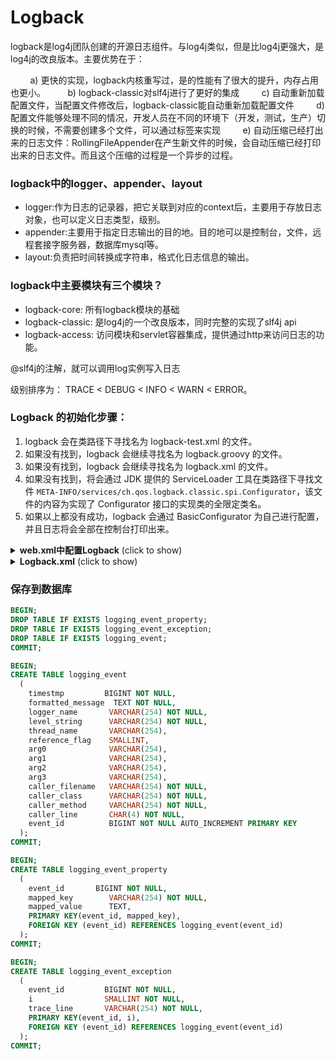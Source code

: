# Logback
<!-- @author DHJT 2019-07-04 -->

logback是log4j团队创建的开源日志组件。与log4j类似，但是比log4j更强大，是log4j的改良版本。主要优势在于：

        a) 更快的实现，logback内核重写过，是的性能有了很大的提升，内存占用也更小。
        b) logback-classic对slf4j进行了更好的集成
        c) 自动重新加载配置文件，当配置文件修改后，logback-classic能自动重新加载配置文件
        d) 配置文件能够处理不同的情况，开发人员在不同的环境下（开发，测试，生产）切换的时候，不需要创建多个文件，可以通过<if><else><then>标签来实现
        e) 自动压缩已经打出来的日志文件：RollingFileAppender在产生新文件的时候，会自动压缩已经打印出来的日志文件。而且这个压缩的过程是一个异步的过程。

### logback中的logger、appender、layout
- logger:作为日志的记录器，把它关联到对应的context后，主要用于存放日志对象，也可以定义日志类型，级别。
- appender:主要用于指定日志输出的目的地。目的地可以是控制台，文件，远程套接字服务器，数据库mysql等。
- layout:负责把时间转换成字符串，格式化日志信息的输出。

### logback中主要模块有三个模块？
- logback-core: 所有logback模块的基础
- logback-classic: 是log4j的一个改良版本，同时完整的实现了slf4j api
- logback-access: 访问模块和servlet容器集成，提供通过http来访问日志的功能。

@slf4j的注解，就可以调用log实例写入日志

级别排序为： TRACE < DEBUG < INFO < WARN < ERROR。

### Logback 的初始化步骤：
1. logback 会在类路径下寻找名为 logback-test.xml 的文件。
2. 如果没有找到，logback 会继续寻找名为 logback.groovy 的文件。
3. 如果没有找到，logback 会继续寻找名为 logback.xml 的文件。
4. 如果没有找到，将会通过 JDK 提供的 ServiceLoader 工具在类路径下寻找文件 `META-INFO/services/ch.qos.logback.classic.spi.Configurator`，该文件的内容为实现了 Configurator 接口的实现类的全限定类名。
5. 如果以上都没有成功，logback 会通过 BasicConfigurator 为自己进行配置，并且日志将会全部在控制台打印出来。

<details>
    <summary><b>web.xml中配置Logback</b> (click to show)</summary>
```xml
<context-param>
    <param-name>logbackConfigLocation</param-name>
    <param-value>classpath:logback.xml</param-value>
</context-param>
```
</details>
<details>
    <summary><b>Logback.xml</b> (click to show)</summary>
## Logback.xml
```xml
<?xml version="1.0" encoding="UTF-8"?>
<configuration>
    <!--定义日志文件的存储地址 勿在 LogBack 的配置中使用相对路径-->
    <property name="LOG_HOME" value="c:/log" />
    <!-- 控制台输出 -->
    <appender name="STDOUT" class="ch.qos.logback.core.ConsoleAppender">
        <!-- 日志输出编码 -->
        <Encoding>UTF-8</Encoding>
        <layout class="ch.qos.logback.classic.PatternLayout">
            <!--格式化输出：%d表示日期，%thread表示线程名，%-5level：级别从左显示5个字符宽度%msg：日志消息，%n是换行符-->
            <pattern>%d{yyyy-MM-dd HH:mm:ss.SSS} [%thread] %-5level %logger{50} - %msg%n
            </pattern>
        </layout>
    </appender>
    <!-- 按照每天生成日志文件 -->
    <appender name="FILE" class="ch.qos.logback.core.rolling.RollingFileAppender">
        <Encoding>UTF-8</Encoding>
        <rollingPolicy class="ch.qos.logback.core.rolling.TimeBasedRollingPolicy">
            <!--日志文件输出的文件名-->
            <FileNamePattern>${LOG_HOME}/myApp.log.%d{yyyy-MM-dd}.log</FileNamePattern>
            <MaxHistory>30</MaxHistory>
        </rollingPolicy>
        <layout class="ch.qos.logback.classic.PatternLayout">
            <!--格式化输出：%d表示日期，%thread表示线程名，%-5level：级别从左显示5个字符宽度%msg：日志消息，%n是换行符-->
            <pattern>%d{yyyy-MM-dd HH:mm:ss.SSS} [%thread] %-5level %logger{50} - %msg%n
            </pattern>
        </layout>
        <!--日志文件最大的大小-->
        <triggeringPolicy class="ch.qos.logback.core.rolling.SizeBasedTriggeringPolicy">
            <MaxFileSize>10MB</MaxFileSize>
        </triggeringPolicy>
    </appender>
    <!-- show parameters for hibernate sql 专为 Hibernate 定制 -->
    <logger name="org.hibernate.type.descriptor.sql.BasicBinder" level="TRACE" />
    <logger name="org.hibernate.type.descriptor.sql.BasicExtractor" level="DEBUG" />
    <logger name="org.hibernate.SQL" level="DEBUG" />
    <logger name="org.hibernate.engine.QueryParameters" level="DEBUG" />
    <logger name="org.hibernate.engine.query.HQLQueryPlan" level="DEBUG" />

    <!--日志异步到数据库 -->
    <appender name="DB" class="ch.qos.logback.classic.db.DBAppender">
        <!--日志异步到数据库 -->
        <connectionSource class="ch.qos.logback.core.db.DriverManagerConnectionSource">
            <!--连接池 -->
            <dataSource class="com.mchange.v2.c3p0.ComboPooledDataSource">
                <driverClass>com.mysql.jdbc.Driver</driverClass>
                <url>jdbc:mysql://127.0.0.1:3306/databaseName</url>
                <user>root</user>
                <password>root</password>
            </dataSource>
        </connectionSource>
    </appender>

    <!-- 日志输出级别 -->
    <root level="INFO">
        <appender-ref ref="STDOUT" />
        <appender-ref ref="FILE" />
    </root>
</configuration>
```
</details>

### 保存到数据库
```sql
BEGIN;
DROP TABLE IF EXISTS logging_event_property;
DROP TABLE IF EXISTS logging_event_exception;
DROP TABLE IF EXISTS logging_event;
COMMIT;

BEGIN;
CREATE TABLE logging_event
  (
    timestmp         BIGINT NOT NULL,
    formatted_message  TEXT NOT NULL,
    logger_name       VARCHAR(254) NOT NULL,
    level_string      VARCHAR(254) NOT NULL,
    thread_name       VARCHAR(254),
    reference_flag    SMALLINT,
    arg0              VARCHAR(254),
    arg1              VARCHAR(254),
    arg2              VARCHAR(254),
    arg3              VARCHAR(254),
    caller_filename   VARCHAR(254) NOT NULL,
    caller_class      VARCHAR(254) NOT NULL,
    caller_method     VARCHAR(254) NOT NULL,
    caller_line       CHAR(4) NOT NULL,
    event_id          BIGINT NOT NULL AUTO_INCREMENT PRIMARY KEY
  );
COMMIT;

BEGIN;
CREATE TABLE logging_event_property
  (
    event_id       BIGINT NOT NULL,
    mapped_key        VARCHAR(254) NOT NULL,
    mapped_value      TEXT,
    PRIMARY KEY(event_id, mapped_key),
    FOREIGN KEY (event_id) REFERENCES logging_event(event_id)
  );
COMMIT;

BEGIN;
CREATE TABLE logging_event_exception
  (
    event_id         BIGINT NOT NULL,
    i                SMALLINT NOT NULL,
    trace_line       VARCHAR(254) NOT NULL,
    PRIMARY KEY(event_id, i),
    FOREIGN KEY (event_id) REFERENCES logging_event(event_id)
  );
COMMIT;
```

[1]: https://www.cnblogs.com/EasonJim/p/7800880.html 'Java日志框架-logback的介绍及配置使用方法（纯Java工程）（转）'
[2]: http://www.logback.cn/ 'logback中文手册'